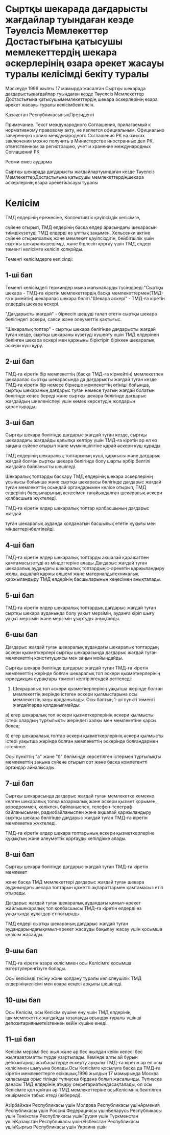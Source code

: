 # Сыртқы шекарада дағдарысты жағдайлар туындаған кезде Тәуелсіз Мемлекеттер Достастығына қатысушы мемлекеттердің шекара әскерлерінің өзара әрекет жасауы туралы келісімді бекіту туралы

Мәскеуде 1996 жылғы 17 мамырда жасалған Сыртқы шекарада дағдарыстыжағдайлар туындаған кезде Тәуелсіз Мемлекеттер Достастығына қатысушымемлекеттердің шекара әскерлерінің өзара әрекет жасауы туралы келісімбекітілсін.

Қазақстан РеспубликасыныңПрезиденті

Примечание. Текст международного Соглашения, прилагаемый к нормативному правовому акту, не является официальным. Официально заверенную копию международного Соглашения РК на языках заключения можно получить в Министерстве иностранных дел РК, ответственном за регистрацию, учет и хранение международных Соглашений РК

Ресми емес аударма

Сыртқы шекарада дағдарысты жағдайлартуындаған кезде Тәуелсіз МемлекеттерДостастығына қатысушы мемлекеттердіңшекара әскерлерінің өзара әрекетжасауы туралы

# Келісім

ТМД елдерiнiң ережесiне, Коллективтік қауiпсіздiк келiсiмге,

сүйене отырып, ТМД елдерiнің басқа елдер арасындағы шекарасын тиiмдiкүзетуді ТМД елдердi өз ұлттық заңымен, Хельсенки актіне сүйене отырыпхалық және мемлекет қауiпсiздігiн, бейбiтшiлiк үшiн сырткы шекаранышешімді, және бiрлесiп қорғау үшiн ТМД елдерi төменгі келiсімге келiсiп қолқойды.

Төменгi келiсiмдерге келiсілдi:

## 1-шi бап

Төменгі келiсiмдегi терминдер мына мағыналарды түсiндiредi:"Сыртқы шекара - ТМД-ға кiретiн мемлекеттердің басқа мемлекеттермен(ТМД-ға кiрмейтiн) шекаралас шекара бөлiгi."Шекара әскерi" - ТМД-ға кіретiн елдердiң шекара әскерi.

"Дағдарысты жағдай" - бiрлесiп шешудi талап ететiн сыртқы шекара бөлігіндегі әскери, саяси және әлеуметтік қақтығыс.

"Шекаралық топтар" - сыртқы шекара бөлiгінде дағдарысты жағдай туған кезде, сыртқы шекараны күзетудi күшейту үшiн ТМД елдерiнен бөлiнген шекара әскерi мен қаржыны біріктіріп бiрiккен шекаралық әскери күш құру.

## 2-шi бап

ТМД-ға кіретін бiр мемлекеттiң (басқа ТМД-ға кiрмейтiн) мемлекетпен шекаралас сыртқы шекарасында да дағдарысты жағдай туған кезде ТМД-ға кiретiн бiр немесе бiрнеше мемлекеттiң өтiнiшi бойынша, сыртқы шекараның дағдарыс туған немесе туатын жағдай болатын бөлiгiнде кеңес бередi және сыртқы шекара бөлiгiнде дағдарыс жағдайдың шиеленiспеуi үшiн көмек көрсетудiң жолдарын қарастырады.

## 3-шi бап

Сыртқы шекара бөлiгiнде дағдарыс жағдай туған кезде, сыртқы шекарадағы жағдайды қалыпқа келтiру үшiн ТМД-ға кiретiн әр ел өз заңына сүйене отырып және мүмкiншiлiгiне қарай әскери күш құрады.

ТМД елдерiнiң шекаралық топтарының күшi, қаржысы және дағдарыс жағдай болған сыртқы шекара бөлiгiнде болу шарты әрбiр белгiлi жағдайға байланысты шешiледi.

Шекаралық топтарды басқару ТМД елдерiнiң шекара әскерлерiнiң ұсынысы бойынша және сыртқы шекарасы бөлiгiнде дағдарыс жағдай туған мемлекеттiң осындай органдарымен келiсе отырып, ТМД елдерiнiң басшыларының кеңесiмен тағайындалған шекаралық әскери қолбасшыға жүктеледi.

ТМД-ға кiретiн елдер шекаралық топтар қолбасшының дағдарыс жағдай

туған шекаралық ауданда қолданатын басшылық ететiн құқығы мен мiндеттерiнбелгiлейдi.

## 4-шi бап

ТМД-ға кiретiн елдер шекаралық топтарды ақшалай қаражатпен қамтамасызетудi өз мiндеттерiне алады.Дағдарыс жағдай туған шекаралық аудандағы шекаралық топтардыңiс-әрекетiн қаржыландыру жолы, ақшалай қаржы өлшемi және материалдытехникалық қаржыландыру ТМД елдерiнiң басшыларының кеңесiмен анықталады.

## 5-шi бап

ТМД-ға кiретiн елдер шекаралық топтардың дағдарыс жағдай туған сыртқы шекара ауданында болу уақыт мерзiмiн, ауданға кiрiп шығу уақыт мерзiмiн және мерзiмiн ұзартуды анықтайды.

## 6-шы бап

Дағдарыс жағдай туған шекаралық аудандағы шекаралық топтардың әскери қызметкерлерi сыртқы шекарасында дағдарыс жағдай туған мемлекеттiң конституциясы мен заңын мойындайды.

Сыртқы шекара бөлiгiнде дағдарыс жағдай туған ТМД-ға кiретiн мемлекеттiң жерiнде болған шекаралық топ әскери қызметкерлерiнiң юрисдикция сұрақтары төменгi келтiрiлгендей реттеледi:

1. Шекраралық топ әскери қызметкерлерiнiң уақытша жерiнде болған мемлекеттiң жерiнде iстеген әскери қылмыстарына осы мемлекеттiң заңы қолданылады. Осы баптың 1-шi пунктi төменгi жағдайларда қолданылмайды:

а) егер шекаралық топ әскери қызметкерлерiнiң әскери қылмысты iстерi олардың тұрғылықты жерiндегi халқы мен мемлекетiне қарсы болса;

б) егер шекаралаық топтар әскери қызметкерлерiнiң әскери қылмысты iстерi уақытша жерiнде болған мемлекеттiң әскерiнде болғандармен iстелiнсе.

Осы пункттiң "а" және "б" бөлiмiнде көрсетiлген iстермен тұрғылықты мемлекеттiң заңына сүйене отырып сот және басқа компетенттi органдар айналысады.

## 7-шi бап

Сыртқы шекарасында дағдарыс жағдай туған мемлекетке көмекке келген шекаралық топқа казармалық және әскери қызмет қорымен, аэродроммен, көлiкпен, байланыспен, телефон-телеграф байланысымен, радиобайланыспен және ақшалай қаржыландыру сыртқы шекара бөлiгiнде дағдарыс жағдай туған ТМД-ға кiретiн мемлекетке жүктеледi.

ТМД-ға кiретiн елдер шекара топтарының әскери қызметкерлерiне құқықтың және әлеуметтiк қорғауды кепiлдiкке алады.

## 8-шi бап

Сыртқы шекара бөлiгiнде дағдарыс жағдай туған ТМД-ға кiретiн мемлекет

және басқа ТМД мемлекеттерi дағдарыс жағдай туған шекара ауданындағышекара топтарын қажеттi ақпараттармен қамтамасыз етiп отырады.

Дағдарыс жағдай туған шекаралық аудандағы қимыл-әрекет жайлышекаралық топ қолбасшысы ТМД-ға кiретiн елдердi өз уақытында құлағдар етiпотырады.

ТМД елдерi сыртқы шекараның дағдарыс жағдай туған аудандарындағықимыл-әрекет жасауды бақылау жасау үшiн қосымша келiсiм жасайды.

## 9-шы бап

ТМД-ға кiретiн өзара келiсiммен осы Келiсiмге қосымша өзгертулеренгiзуге болады.

Осы келiсiмдi түсiну және қолдану туралы келiспеушiлiк ТМД елдерiнiңкелiсiмi мен өзара кеңесi арқылы шешіледi.

## 10-шы бап

Осы Келiсiм, осы Келiсiм күшiне ену үшiн ТМД елдерiнiң iшкiмемлекеттiк жағдайды тазалауды орындау туралы үшiншi депозитарияныөткiзгеннен кейiн күшiне енедi.

## 11-шi бап

Келiсiм мерзiмi бес жыл және әр бес жылдан кейiн келесi бес жылғаавтоматты түрде ұзартылады. Кемiнде алты ай бұрын депозитаридi жазбашатүрде ескерту арқылы ТМД-ға кiретiн әр ел осы келiсiмнен шығуына болады.Осы Келiсiмге қосылуға басқа да ТМД-ға кiретiн мемлекеттерге есiкашық.1996 жылдың 17 мамырында Москва қаласында орыс тiлiнде түпнұсқа бiрдана болып жасалынды. Түпнұсқа данасы ТМД елдерiнiң атқару секретариатындасақталады, ол осы Келiсiмге қол қойған әр ТМД мемлекеттерiне осыКелiсiмнiң бекiтiлген көшiрмесiн табыс етедi (жiбередi).

Азірбайжан Республикасы үшiн      Молдова Республикасы үшінАрмения Республикасы үшiн         Россия Федерациясы үшінБеларусь Республикасы үшiн        Тәжікстан Республикасы үшінГрузия үшiн                       Түркменстан үшінҚазақстан Республикасы үшiн       Өзбекстан Республикасы үшінҚырғыз Республикасы үшiн          Украина үшін

